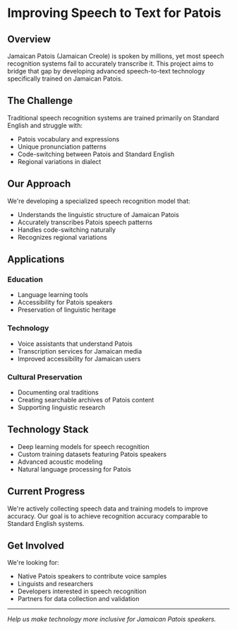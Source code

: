 # Improving Speech to Text for Patois

## Overview

Jamaican Patois (Jamaican Creole) is spoken by millions, yet most speech recognition systems fail to accurately transcribe it. This project aims to bridge that gap by developing advanced speech-to-text technology specifically trained on Jamaican Patois.

## The Challenge

Traditional speech recognition systems are trained primarily on Standard English and struggle with:
- Patois vocabulary and expressions
- Unique pronunciation patterns
- Code-switching between Patois and Standard English
- Regional variations in dialect

## Our Approach

We're developing a specialized speech recognition model that:
- Understands the linguistic structure of Jamaican Patois
- Accurately transcribes Patois speech patterns
- Handles code-switching naturally
- Recognizes regional variations

## Applications

### Education
- Language learning tools
- Accessibility for Patois speakers
- Preservation of linguistic heritage

### Technology
- Voice assistants that understand Patois
- Transcription services for Jamaican media
- Improved accessibility for Jamaican users

### Cultural Preservation
- Documenting oral traditions
- Creating searchable archives of Patois content
- Supporting linguistic research

## Technology Stack

- Deep learning models for speech recognition
- Custom training datasets featuring Patois speakers
- Advanced acoustic modeling
- Natural language processing for Patois

## Current Progress

We're actively collecting speech data and training models to improve accuracy. Our goal is to achieve recognition accuracy comparable to Standard English systems.

## Get Involved

We're looking for:
- Native Patois speakers to contribute voice samples
- Linguists and researchers
- Developers interested in speech recognition
- Partners for data collection and validation

---

*Help us make technology more inclusive for Jamaican Patois speakers.*

